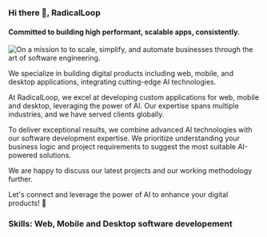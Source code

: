 ### Hi there 👋, RadicalLoop 
#### Committed to building high performant, scalable apps, consistently. 
![On a mission to to scale, simplify, and automate businesses through the art of software engineering.](https://pbs.twimg.com/profile_banners/756203505543634945/1671096132/1500x500)

We specialize in building digital products including web, mobile, and desktop applications, integrating cutting-edge AI technologies.

At RadicalLoop, we excel at developing custom applications for web, mobile and desktop, leveraging the power of AI. Our expertise spans multiple industries, and we have served clients globally.

To deliver exceptional results, we combine advanced AI technologies with our software development expertise. We prioritize understanding your business logic and project requirements to suggest the most suitable AI-powered solutions. 

We are happy to discuss our latest projects and our working methodology further.

Let's connect and leverage the power of AI to enhance your digital products! 🌱

### Skills: Web, Mobile and Desktop software developement

